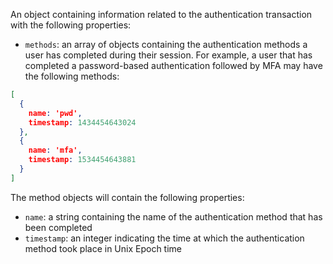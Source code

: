 An object containing information related to the authentication transaction with the following properties:
- `methods`: an array of objects containing the authentication methods a user has completed during their session. For example, a user that has completed a password-based authentication followed by MFA may have the following methods:

```json
[
  {
    name: 'pwd',
    timestamp: 1434454643024
  },
  {
    name: 'mfa',
    timestamp: 1534454643881
  }
]
```

The method objects will contain the following properties:

- `name`: a string containing the name of the authentication method that has been completed
- `timestamp`: an integer indicating the time at which the authentication method took place in Unix Epoch time
